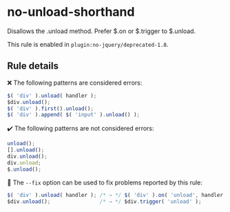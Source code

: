 # no-unload-shorthand

Disallows the .unload method. Prefer $.on or $.trigger to $.unload.

This rule is enabled in `plugin:no-jquery/deprecated-1.8`.

## Rule details

❌ The following patterns are considered errors:
```js
$( 'div' ).unload( handler );
$div.unload();
$( 'div' ).first().unload();
$( 'div' ).append( $( 'input' ).unload() );
```

✔️ The following patterns are not considered errors:
```js
unload();
[].unload();
div.unload();
div.unload;
$.unload();
```

🔧 The `--fix` option can be used to fix problems reported by this rule:
```js
$( 'div' ).unload( handler ); /* → */ $( 'div' ).on( 'unload', handler );
$div.unload();                /* → */ $div.trigger( 'unload' );
```
